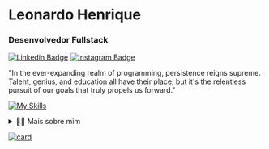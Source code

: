 # Leonardo Henrique

### Desenvolvedor Fullstack

[![Linkedin Badge](https://img.shields.io/badge/-Leonardo%20Henrique-6e42c1?style=flat-square&logo=Linkedin&logoColor=white&link=https://www.linkedin.com/in/ssoaresleo/)](https://www.linkedin.com/in/ssoaresleo/)
[![Instagram Badge](https://img.shields.io/badge/-@ssoaresleo-6e42c1?style=flat-square&logoColor=white&link=https://www.instagram.com/ssoares_leo/)](https://www.instagram.com/ssoares_leo/)

"In the ever-expanding realm of programming, persistence reigns supreme. Talent, genius, and education all have their place, but it's the relentless pursuit of our goals that truly propels us forward."

[![My Skills](https://skillicons.dev/icons?i=js,ts,react,nextjs,vue,angular,nodejs,spring,java,php,tailwindcss,bootstrap,docker,postgres,mysql,git,vite,prisma)](https://skillicons.dev)

<details>
  <summary>👨‍💻 Mais sobre mim</summary>

<p align="center" style="font-size:small">
Desenvolvedor Full Stack focado em web. • 5 anos estudando tecnologias modernas. • Em transição de carreira, buscando vaga como dev júnior. • Sempre aprendendo e evoluindo.
</p>

</details>

[![card](https://github-readme-stats.vercel.app/api?username=ssoaresleo&theme=tokyonight)](https://github.com/anuraghazra/github-readme-stats)
